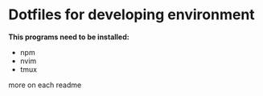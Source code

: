 # Dotfiles for developing environment

**This programs need to be installed:**

- npm 
- nvim
- tmux

more on each readme

